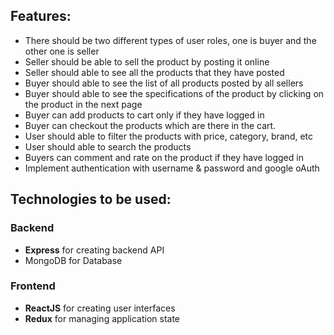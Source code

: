 ## Features:

- There should be two different types of user roles, one is buyer and the other one is seller
- Seller should be able to sell the product by posting it online
- Seller should able to see all the products that they have posted
- Buyer should able to see the list of all products posted by all sellers
- Buyer should able to see the specifications of the product by clicking on the product in the next page
- Buyer can add products to cart only if they have logged in
- Buyer can checkout the products which are there in the cart.
- User should able to filter the products with price, category, brand, etc
- User should able to search the products
- Buyers can comment and rate on the product if they have logged in
- Implement authentication with username & password and google oAuth

## Technologies to be used:

### Backend

- **Express** for creating backend API
- MongoDB for Database 
### Frontend

- **ReactJS** for creating user interfaces
- **Redux** for managing application state


